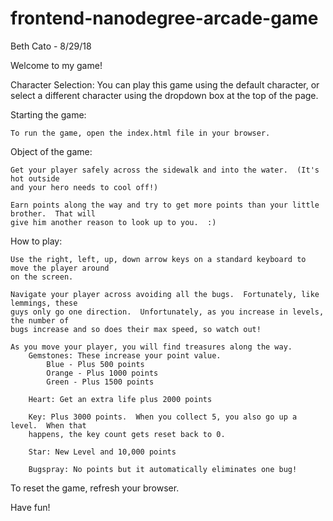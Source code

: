 frontend-nanodegree-arcade-game
===============================
Beth Cato - 8/29/18

Welcome to my game!

Character Selection:
	You can play this game using the default character, or select a different character using the dropdown box at the top of the page.


Starting the game:

	To run the game, open the index.html file in your browser.

Object of the game:

	Get your player safely across the sidewalk and into the water.  (It's hot outside
	and your hero needs to cool off!)

	Earn points along the way and try to get more points than your little brother.  That will
	give him another reason to look up to you.  :)

How to play:

	Use the right, left, up, down arrow keys on a standard keyboard to move the player around 
	on the screen.

	Navigate your player across avoiding all the bugs.  Fortunately, like lemmings, these 
	guys only go one direction.  Unfortunately, as you increase in levels, the number of 
	bugs increase and so does their max speed, so watch out!

	As you move your player, you will find treasures along the way.
		Gemstones: These increase your point value.
			Blue - Plus 500 points
			Orange - Plus 1000 points
			Green - Plus 1500 points
		
		Heart: Get an extra life plus 2000 points
		
		Key: Plus 3000 points.  When you collect 5, you also go up a level.  When that 
		happens, the key count gets reset back to 0.
		
		Star: New Level and 10,000 points 

		Bugspray: No points but it automatically eliminates one bug!

To reset the game, refresh your browser.

Have fun!





